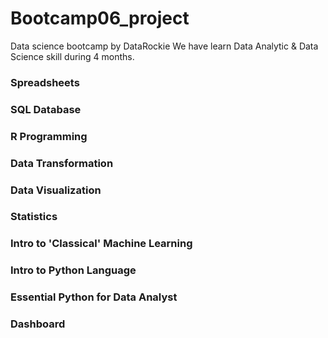 # Bootcamp06_project
Data science bootcamp by DataRockie 
We have learn Data Analytic & Data Science skill during 4 months.


<h3> Spreadsheets </h3>
<h3> SQL Database </h3>
<h3> R Programming </h3>
<h3> Data Transformation </h3>
<h3> Data Visualization </h3>
<h3> Statistics </h3>
<h3> Intro to 'Classical' Machine Learning </h3>
<h3> Intro to Python Language </h3>
<h3> Essential Python for Data Analyst </h3>
<h3> Dashboard </h3>


